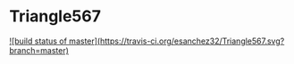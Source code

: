 # Triangle567

[![build status of master](https://travis-ci.org/esanchez32/Triangle567.svg? 
branch=master)](https://travis-ci.org/esanchez32/Triangle567)
